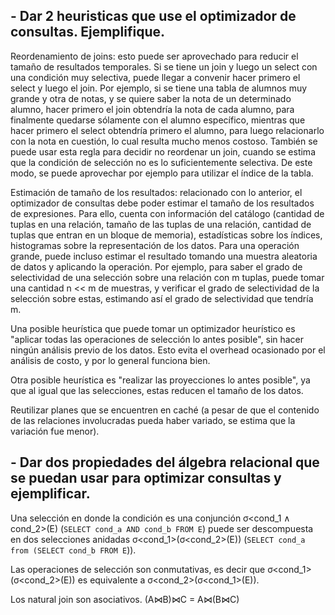 ## - Dar 2 heuristicas que use el optimizador de consultas. Ejemplifique.

Reordenamiento de joins: esto puede ser aprovechado para reducir el tamaño de resultados temporales. Si se tiene un join y luego un select con una condición muy selectiva, puede llegar a convenir hacer primero el select y luego el join. Por ejemplo, si se tiene una tabla de alumnos muy grande y otra de notas, y se quiere saber la nota de un determinado alumno, hacer primero el join obtendría la nota de cada alumno, para finalmente quedarse sólamente con el alumno específico, mientras que hacer primero el select obtendría primero el alumno, para luego relacionarlo con la nota en cuestión, lo cual resulta mucho menos costoso. También se puede usar esta regla para decidir no reordenar un join, cuando se estima que la condición de selección no es lo suficientemente selectiva. De este modo, se puede aprovechar por ejemplo para utilizar el índice de la tabla.

Estimación de tamaño de los resultados: relacionado con lo anterior, el optimizador de consultas debe poder estimar el tamaño de los resultados de expresiones. Para ello, cuenta con información del catálogo (cantidad de tuplas en una relación, tamaño de las tuplas de una relación, cantidad de tuplas que entran en un bloque de memoria), estadísticas sobre los índices, histogramas sobre la representación de los datos. Para una operación grande, puede incluso estimar el resultado tomando una muestra aleatoria de datos y aplicando la operación. Por ejemplo, para saber el grado de selectividad de una selección sobre una relación con m tuplas, puede tomar una cantidad n << m de muestras, y verificar el grado de selectividad de la selección sobre estas, estimando así el grado de selectividad que tendría m.

Una posible heurística que puede tomar un optimizador heurístico es "aplicar todas las operaciones de selección lo antes posible", sin hacer ningún análisis previo de los datos. Esto evita el overhead ocasionado por el análisis de costo, y por lo general funciona bien.

Otra posible heurística es "realizar las proyecciones lo antes posible", ya que al igual que las selecciones, estas reducen el tamaño de los datos.

Reutilizar planes que se encuentren en caché (a pesar de que el contenido de las relaciones involucradas pueda haber variado, se estima que la variación fue menor).

## - Dar dos propiedades del álgebra relacional que se puedan usar para optimizar consultas y ejemplificar.

Una selección en donde la condición es una conjunción σ\<cond_1 ∧ cond_2\>(E) (`SELECT cond_a AND cond_b FROM E`) puede ser descompuesta en dos selecciones anidadas σ\<cond_1\>(σ\<cond_2\>(E)) (`SELECT cond_a from (SELECT cond_b FROM E`)).

Las operaciones de selección son conmutativas, es decir que σ\<cond_1\>(σ\<cond_2\>(E)) es equivalente a σ\<cond_2\>(σ\<cond_1\>(E)).

Los natural join son asociativos. (A⋈B)⋈C = A⋈(B⋈C)